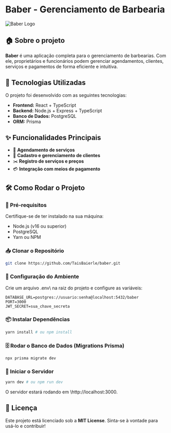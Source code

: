# Baber - Gerenciamento de Barbearia

![Baber Logo](https://via.placeholder.com/600x200?text=Baber+Logo)

## 🏠 Sobre o projeto

**Baber** é uma aplicação completa para o gerenciamento de barbearias. Com ele, proprietários e funcionários podem gerenciar agendamentos, clientes, serviços e pagamentos de forma eficiente e intuitiva.

## 🚀 Tecnologias Utilizadas

O projeto foi desenvolvido com as seguintes tecnologias:

- **Frontend:** React + TypeScript
- **Backend:** Node.js + Express + TypeScript
- **Banco de Dados:** PostgreSQL
- **ORM:** Prisma

## ✨ Funcionalidades Principais

- 📅 **Agendamento de serviços**
- 👤 **Cadastro e gerenciamento de clientes**
- ✂️ **Registro de serviços e preços**
- 💳 **Integração com meios de pagamento**
  
## 🛠️ Como Rodar o Projeto

### 📌 Pré-requisitos
Certifique-se de ter instalado na sua máquina:
- Node.js (v16 ou superior)
- PostgreSQL
- Yarn ou NPM

### 📥 Clonar o Repositório
```bash
git clone https://github.com/TaisBaierle/baber.git
```

### 🔧 Configuração do Ambiente
Crie um arquivo \.env\ na raiz do projeto e configure as variáveis:
```env
DATABASE_URL=postgres://usuario:senha@localhost:5432/baber
PORT=3000
JWT_SECRET=sua_chave_secreta
```

### 📦 Instalar Dependências
```bash
yarn install # ou npm install
```

### 🗄️ Rodar o Banco de Dados (Migrations Prisma)
```bash
npx prisma migrate dev
```

### 🚀 Iniciar o Servidor
```bash
yarn dev # ou npm run dev
```

O servidor estará rodando em \http://localhost:3000\.

## 📜 Licença
Este projeto está licenciado sob a **MIT License**. Sinta-se à vontade para usá-lo e contribuir!


